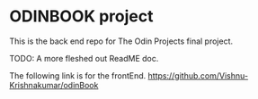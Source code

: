 # ODINBOOK project

This is the back end repo for The Odin Projects final project.

TODO: A more fleshed out ReadME doc.

The following link is for the frontEnd.
https://github.com/Vishnu-Krishnakumar/odinBook